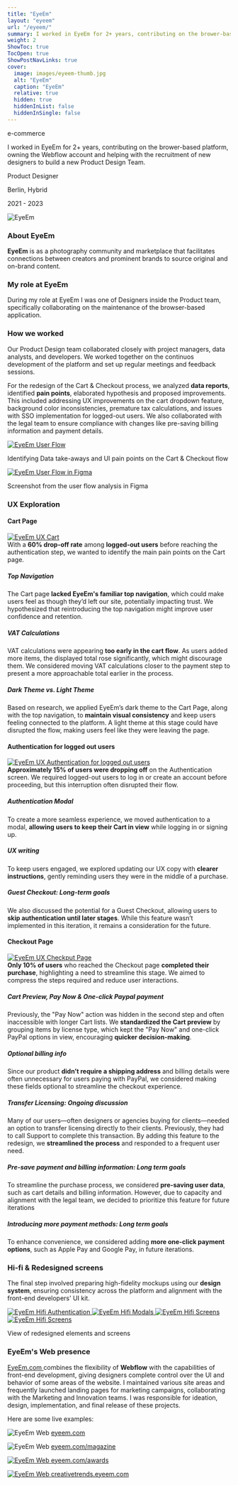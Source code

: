 ```yaml
---
title: "EyeEm"
layout: "eyeem"
url: "/eyeem/"
summary: I worked in EyeEm for 2+ years, contributing on the brower-based platform, owning the Webflow account and helping with the recruitment of new designers to build a new Product Design Team.
weight: 2
ShowToc: true
TocOpen: true
ShowPostNavLinks: true
cover:
  image: images/eyeem-thumb.jpg
  alt: "EyeEm"
  caption: "EyeEm"
  relative: true
  hidden: true
  hiddenInList: false
  hiddenInSingle: false
---
```


<div class="intro-info">

<span class="tag green text-green">e-commerce</span>

<p class="intro-description">I worked in EyeEm for 2+ years, contributing on the brower-based platform, owning the Webflow account and helping with the recruitment of new designers to build a new Product Design Team.</p>
  <div class="intro-details-wrapper">
    <p class="intro-details no-margin-bottom"><span class="fi" style="background-image: url(images/mouse.svg)"></span> Product Designer</p>
    <p class="intro-details no-margin-bottom"><span class="fi" style="background-image: url(images/location.svg)"></span> Berlin, Hybrid</p>
    <p class="intro-details no-margin-bottom"><span class="fi" style="background-image: url(images/calendar.svg)"></span> 2021 - 2023</p>
  </div>

</div>

![EyeEm](images/eyeem-intro.jpg)

### About EyeEm

**EyeEm** is as a photography community and marketplace that facilitates connections between creators and prominent brands to source original and on-brand content.

### My role at EyeEm

During my role at EyeEm I was one of Designers inside the Product team, specifically collaborating on the maintenance of the browser-based application.

### How we worked

Our Product Design team collaborated closely with project managers, data analysts, and developers. We worked together on the continuos development of the platform and set up regular meetings and feedback sessions.

For the redesign of the Cart & Checkout process, we analyzed **data reports**, identified **pain points**, elaborated hypothesis and proposed improvements. This included addressing UX improvements on the cart dropdown feature, background color inconsistencies, premature tax calculations, and issues with SSO implementation for logged-out users. We also collaborated with the legal team to ensure compliance with changes like pre-saving billing information and payment details.

<a href="images/eyeem-user-flow.png" class="lightbox">
  <img src="images/eyeem-user-flow.png" alt="EyeEm User Flow">
</a>
<p class="photo-footnote">Identifying Data take-aways and UI pain points on the Cart & Checkout flow</p>

<a href="images/eyeem-user-flow-figma-study.png" class="lightbox">
  <img src="images/eyeem-user-flow-figma-study.png" alt="EyeEm User Flow in Figma">
</a>
<p class="photo-footnote">Screenshot from the user flow analysis in Figma</p>

### UX Exploration

#### Cart Page

<a href="images/eyeem-ux-cart.png" class="lightbox">
  <img src="images/eyeem-ux-cart.png" alt="EyeEm UX Cart">
</a>

<div class="box-notes yellow-background yellow-border" style="margin-bottom:20px">With a <strong>60% drop-off rate</strong> among <strong>logged-out users</strong> before reaching the authentication step, we wanted to identify the main pain points on the Cart page.</div>

##### Top Navigation

The Cart page **lacked EyeEm's familiar top navigation**, which could make users feel as though they’d left our site, potentially impacting trust. We hypothesized that reintroducing the top navigation might improve user confidence and retention.

##### VAT Calculations

VAT calculations were appearing **too early in the cart flow**. As users added more items, the displayed total rose significantly, which might discourage them. We considered moving VAT calculations closer to the payment step to present a more approachable total earlier in the process.

##### Dark Theme vs. Light Theme

Based on research, we applied EyeEm’s dark theme to the Cart Page, along with the top navigation, to **maintain visual consistency** and keep users feeling connected to the platform. A light theme at this stage could have disrupted the flow, making users feel like they were leaving the page.

#### Authentication for logged out users

<a href="images/eyeem-ux-auth.png" class="lightbox">
  <img src="images/eyeem-ux-auth.png" alt="EyeEm UX Authentication for logged out users">
</a>

<div class="box-notes yellow-background yellow-border" style="margin-bottom:20px"><strong>Approximately 15% of users were dropping off</strong> on the Authentication screen. We required logged-out users to log in or create an account before proceeding, but this interruption often disrupted their flow.</div>

##### Authentication Modal

To create a more seamless experience, we moved authentication to a modal, **allowing users to keep their Cart in view** while logging in or signing up.

##### UX writing

To keep users engaged, we explored updating our UX copy with **clearer instructions**, gently reminding users they were in the middle of a purchase.

##### Guest Checkout: Long-term goals

We also discussed the potential for a Guest Checkout, allowing users to **skip authentication until later stages**. While this feature wasn’t implemented in this iteration, it remains a consideration for the future.

#### Checkout Page

<a href="images/eyeem-ux-checkout.png" class="lightbox">
  <img src="images/eyeem-ux-checkout.png" alt="EyeEm UX Checkput Page">
</a>

<div class="box-notes yellow-background yellow-border" style="margin-bottom:20px"><strong>Only 10% of users</strong> who reached the Checkout page <strong>completed their purchase</strong>, highlighting a need to streamline this stage. We aimed to compress the steps required and reduce user interactions.</div>

##### Cart Preview, Pay Now & One-click Paypal payment

Previously, the "Pay Now" action was hidden in the second step and often inaccessible with longer Cart lists. We **standardized the Cart preview** by grouping items by license type, which kept the "Pay Now" and one-click PayPal options in view, encouraging **quicker decision-making**.

##### Optional billing info

Since our product **didn’t require a shipping address** and billing details were often unnecessary for users paying with PayPal, we considered making these fields optional to streamline the checkout experience.

##### Transfer Licensing: Ongoing discussion

Many of our users—often designers or agencies buying for clients—needed an option to transfer licensing directly to their clients. Previously, they had to call Support to complete this transaction. By adding this feature to the redesign, we **streamlined the process** and responded to a frequent user need.

##### Pre-save payment and billing information: Long term goals

To streamline the purchase process, we considered **pre-saving user data**, such as cart details and billing information. However, due to capacity and alignment with the legal team, we decided to prioritize this feature for future iterations

##### Introducing more payment methods: Long term goals

To enhance convenience, we considered adding **more one-click payment options**, such as Apple Pay and Google Pay, in future iterations.

<div style="display:none">
### Low-fi & Prototype

We created initial **prototypes** and discussed them with the Data and Front-End teams. Their feedback was crucial in finalizing a solution that addressed our quick wins.

<a href="https://www.figma.com/proto/8uY2K7IVQ9ZY0zZ6nbfgLY/Cart-%26-Checkout-process-(Quick-wins)-(Copy)?page-id=2754%3A8279&node-id=2767-16673&viewport=831%2C395%2C0.06&t=CbdfJQfKEAJWeuO0-1&scaling=min-zoom&starting-point-node-id=2767%3A16673&show-proto-sidebar=1
" target="_blank" style="display:none">Check final prototype<span class="fi" style="background-image: url(images/ext-link.svg)"></span></a>

<a href="images/eyeem-user-flow-figma-study.png" class="lightbox">
  <img src="images/eyeem-user-flow-figma-study.png" alt="Checkout Prototyping phase">
</a>

<p class="photo-footnote">Prototyping the new behaviour of the cart dopdown</p>

</div>

### Hi-fi & Redesigned screens

The final step involved preparing high-fidelity mockups using our **design system**, ensuring consistency across the platform and alignment with the front-end developers' UI kit.

<a href="images/eyeem-auth.png" class="lightbox">
  <img src="images/eyeem-auth.png" alt="EyeEm Hifi Authentication">
</a>

<a href="images/eyeem-hifi-modals.png" class="lightbox">
  <img src="images/eyeem-hifi-modals.png" alt="EyeEm Hifi Modals">
</a>

<a href="images/eyeem-hifi-1.png" class="lightbox">
  <img src="images/eyeem-hifi-1.png" alt="EyeEm Hifi Screens">
</a>

<a href="images/eyeem-hifi-2.png" class="lightbox">
  <img src="images/eyeem-hifi-2.png" alt="EyeEm Hifi Screens">
</a>

<p class="photo-footnote">View of redesigned elements and screens</p>

### EyeEm's Web presence

<a href="https://eyeem.com" target="_blank">EyeEm.com <span class="fi" style="background-image: url(images/ext-link.svg)"></span></a> combines the flexibility of **Webflow** with the capabilities of front-end development, giving designers complete control over the UI and behavior of some areas of the website. I maintained various site areas and frequently launched landing pages for marketing campaigns, collaborating with the Marketing and Innovation teams. I was responsible for ideation, design, implementation, and final release of these projects.

Here are some live examples:

![EyeEm Web](images/eyeem-web.jpg)
<a href="https://eyeem.com" target="\_blank">eyeem.com<span class="fi" style="background-image: url(images/ext-link.svg)"></span></a>

![EyeEm Web](images/eyeem-magazine.jpg)
<a href="https://www.eyeem.com/magazine" target="_blank">eyeem.com/magazine<span class="fi" style="background-image: url(images/ext-link.svg)"></span></p>

![EyeEm Web](images/eyeem-awards.jpg)
<a href="https://www.eyeem.com/awards" target="\_blank">eyeem.com/awards<span class="fi" style="background-image: url(images/ext-link.svg)"></span></p>

![EyeEm Web](images/eyeem-creative-trends.jpg)
<a href="https://creativetrends.eyeem.com/" target="\_blank">creativetrends.eyeem.com<span class="fi" style="background-image: url(images/ext-link.svg)"></span></p>
